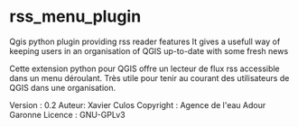 rss_menu_plugin
===============

Qgis python plugin providing rss reader features 
It gives a usefull way of keeping users in an organisation of QGIS up-to-date with some fresh news

Cette extension python pour QGIS offre un lecteur de flux rss accessible dans un menu déroulant. 
Très utile pour tenir au courant des utilisateurs de QGIS dans une organisation. 


Version : 0.2
Auteur: Xavier Culos
Copyright : Agence de l'eau Adour Garonne
Licence : GNU-GPLv3
